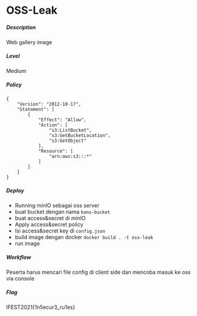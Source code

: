 # OSS-Leak

##### Description
Web gallery image

##### Level
Medium

##### Policy
```
{
    "Version": "2012-10-17",
    "Statement": [
        {
            "Effect": "Allow",
            "Action": [
                "s3:ListBucket",
                "s3:GetBucketLocation",
                "s3:GetObject"
            ],
            "Resource": [
                "arn:aws:s3:::*"
            ]
        }
    ]
}
```

##### Deploy
- Running minIO sebagai oss server
- buat bucket dengan nama `kano-bucket`
- buat access&secret di minIO
- Apply access&secret policy 
- Isi access&secret key di `config.json`
- build image dengan docker `docker build . -t oss-leak`
- run image

##### Workflow
Peserta harus mencari file config di client side dan mencoba masuk ke oss via console

##### Flag
IFEST2021{1n5ecur3_ru1es}